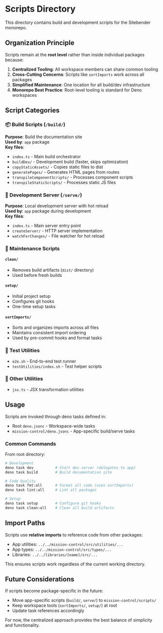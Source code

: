 # Scripts Directory

This directory contains build and development scripts for the Sitebender monorepo.

## Organization Principle

Scripts remain at the **root level** rather than inside individual packages because:

1. **Centralized Tooling**: All workspace members can share common tooling
2. **Cross-Cutting Concerns**: Scripts like `sortImports` work across all packages
3. **Simplified Maintenance**: One location for all build/dev infrastructure
4. **Monorepo Best Practice**: Root-level tooling is standard for Deno workspaces

## Script Categories

### 📦 Build Scripts (`/build/`)

**Purpose**: Build the documentation site\
**Used by**: `app` package\
**Key files**:

- `index.ts` - Main build orchestrator
- `buildDev/` - Development build (faster, skips optimization)
- `copyStaticAssets/` - Copies static files to dist
- `generatePages/` - Generates HTML pages from routes
- `transpileComponentScripts/` - Processes component scripts
- `transpileStaticScripts/` - Processes static JS files

### 🚀 Development Server (`/serve/`)

**Purpose**: Local development server with hot reload\
**Used by**: `app` package during development\
**Key files**:

- `index.ts` - Main server entry point
- `createServer/` - HTTP server implementation
- `watchForChanges/` - File watcher for hot reload

### 🧹 Maintenance Scripts

#### `clean/`

- Removes build artifacts (`dist/` directory)
- Used before fresh builds

#### `setup/`

- Initial project setup
- Configures git hooks
- One-time setup tasks

#### `sortImports/`

- Sorts and organizes imports across all files
- Maintains consistent import ordering
- Used by pre-commit hooks and format tasks

### 🧪 Test Utilities

- `e2e.sh` - End-to-end test runner
- `testUtilities/index.sh` - Test helper scripts

### 🔧 Other Utilities

- `jsx.ts` - JSX transformation utilities

## Usage

Scripts are invoked through deno tasks defined in:

- Root `deno.jsonc` - Workspace-wide tasks
- `mission-control/deno.jsonc` - App-specific build/serve tasks

### Common Commands

From root directory:

```bash
# Development
deno task dev          # Start dev server (delegates to app)
deno task build        # Build documentation site

# Code Quality
deno task fmt:all      # Format all code (uses sortImports)
deno task lint:all     # Lint all packages

# Setup
deno task setup        # Configure git hooks
deno task clean:all    # Clean all build artifacts
```

## Import Paths

Scripts use **relative imports** to reference code from other packages:

- App utilities: `../../mission-control/src/utilities/...`
- App types: `../../mission-control/src/types/...`
- Libraries: `../../libraries/[name]/src/...`

This ensures scripts work regardless of the current working directory.

## Future Considerations

If scripts become package-specific in the future:

- Move app-specific scripts (`build/`, `serve/`) to `mission-control/scripts/`
- Keep workspace tools (`sortImports/`, `setup/`) at root
- Update task references accordingly

For now, the centralized approach provides the best balance of simplicity and functionality.
